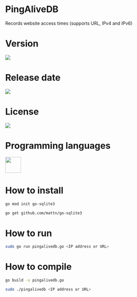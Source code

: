 # PingAliveDB

Records website access times (supports URL, IPv4 and IPv6)

# Version

![](https://img.shields.io/badge/Version%3A-1.0-success)

# Release date

![](https://img.shields.io/badge/Release%20date-May%2C%2020%2C%202023-9cf)

# License

![](https://img.shields.io/github/license/Ileriayo/markdown-badges?style=for-the-badge)

# Programming languages

<img src="https://cdn.jsdelivr.net/gh/devicons/devicon/icons/go/go-original-wordmark.svg" width="50"/>

# How to install

```sh
go mod init go-sqlite3
```

```sh
go get github.com/mattn/go-sqlite3
```

# How to run

```sh
sudo go run pingalivedb.go <IP address or URL>
```

# How to compile

```sh
go build -x pingalivedb.go
```

```sh
sudo ./pingalivedb <IP address or URL>
```
